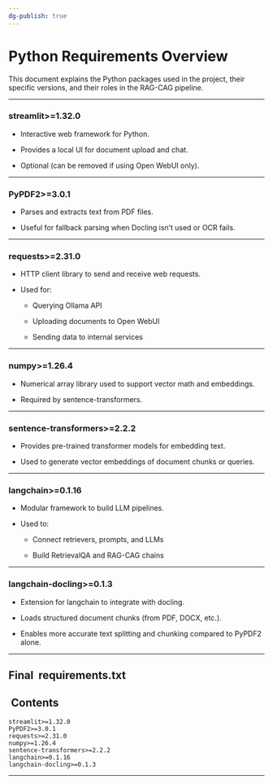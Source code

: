 ```yaml
---
dg-publish: true
---
```


# **Python Requirements Overview**

  

This document explains the Python packages used in the project, their specific versions, and their roles in the RAG-CAG pipeline.

---

### **streamlit>=1.32.0**

- Interactive web framework for Python.
    
- Provides a local UI for document upload and chat.
    
- Optional (can be removed if using Open WebUI only).
    

---

### **PyPDF2>=3.0.1**

- Parses and extracts text from PDF files.
    
- Useful for fallback parsing when Docling isn’t used or OCR fails.
    

---

### **requests>=2.31.0**

- HTTP client library to send and receive web requests.
    
- Used for:
    
    - Querying Ollama API
        
    - Uploading documents to Open WebUI
        
    - Sending data to internal services
        
    

---

### **numpy>=1.26.4**

- Numerical array library used to support vector math and embeddings.
    
- Required by sentence-transformers.
    

---

### **sentence-transformers>=2.2.2**

- Provides pre-trained transformer models for embedding text.
    
- Used to generate vector embeddings of document chunks or queries.
    

---

### **langchain>=0.1.16**

- Modular framework to build LLM pipelines.
    
- Used to:
    
    - Connect retrievers, prompts, and LLMs
        
    - Build RetrievalQA and RAG-CAG chains
        
    

---

### **langchain-docling>=0.1.3**

- Extension for langchain to integrate with docling.
    
- Loads structured document chunks (from PDF, DOCX, etc.).
    
- Enables more accurate text splitting and chunking compared to PyPDF2 alone.
    

---

## **Final  requirements.txt**

##  **Contents**

```
streamlit>=1.32.0
PyPDF2>=3.0.1
requests>=2.31.0
numpy>=1.26.4
sentence-transformers>=2.2.2
langchain>=0.1.16
langchain-docling>=0.1.3
```

---
